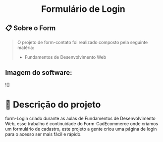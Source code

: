 <h1 align =center>Formulário de Login</h1>

## 📋 Sobre o Form
>O projeto de form-contato foi realizado composto pela seguinte matéria:
>* Fundamentos de Desenvolvimento Web


## Imagem do software:
![]

# 📄 Descrição do projeto
form-Login criado durante as aulas de Fundamentos de Desenvolvimento Web, esse trabalho é continuidade do Form-CadEcommerce onde criamos um formulário de cadastro, este projeto a gente criou uma página de login para o acesso ser mais fácil e rápido.
# 